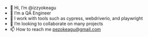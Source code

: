 - 👋 Hi, I’m @izzyokeagu
- 👀 I’m a QA Engineer
- 🌱 I work with tools such as cypress, webdriverio, and playwright
- 💞️ I’m looking to collaborate on many projects
- 📫 How to reach me pezokeagu@gmail.com

<!---
izzyokeagu/izzyokeagu is a ✨ special ✨ repository because its `README.md` (this file) appears on your GitHub profile.
You can click the Preview link to take a look at your changes.
--->
